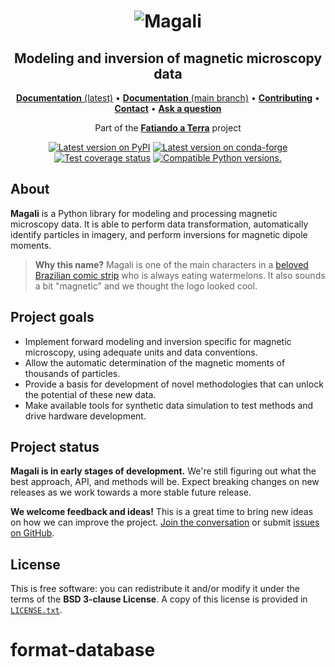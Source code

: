 <h1 align="center"><img src="https://github.com/fatiando/magali/raw/main/doc/_static/readme-banner.png" alt="Magali"></h1>

<h2 align="center">Modeling and inversion of magnetic microscopy data</h2>

<p align="center">
<a href="https://www.fatiando.org/magali"><strong>Documentation</strong> (latest)</a> •
<a href="https://www.fatiando.org/magali/dev"><strong>Documentation</strong> (main branch)</a> •
<a href="https://github.com/fatiando/magali/blob/main/CONTRIBUTING.md"><strong>Contributing</strong></a> •
<a href="https://www.fatiando.org/contact/"><strong>Contact</strong></a> •
<a href="https://github.com/orgs/fatiando/discussions"><strong>Ask a question</strong></a>
</p>

<p align="center">
Part of the <a href="https://www.fatiando.org"><strong>Fatiando a Terra</strong></a> project
</p>

<p align="center">
<a href="https://pypi.python.org/pypi/magali"><img src="http://img.shields.io/pypi/v/magali.svg?style=flat-square" alt="Latest version on PyPI"></a>
<a href="https://github.com/conda-forge/magali-feedstock"><img src="https://img.shields.io/conda/vn/conda-forge/magali.svg?style=flat-square" alt="Latest version on conda-forge"></a>
<a href="https://codecov.io/gh/fatiando/magali"><img src="https://img.shields.io/codecov/c/github/fatiando/magali/main.svg?style=flat-square" alt="Test coverage status"></a>
<a href="https://pypi.python.org/pypi/magali"><img src="https://img.shields.io/pypi/pyversions/magali.svg?style=flat-square" alt="Compatible Python versions."></a>
</p>

## About

**Magali** is a Python library for modeling and processing magnetic microscopy
data. It is able to perform data transformation, automatically identify
particles in imagery, and perform inversions for magnetic dipole moments.

> **Why this name?** Magali is one of the main characters in a [beloved
> Brazilian comic strip](https://en.wikipedia.org/wiki/Monica_and_Friends) who
> is always eating watermelons. It also sounds a bit "magnetic" and we thought
> the logo looked cool.

## Project goals

* Implement forward modeling and inversion specific for magnetic microscopy,
  using adequate units and data conventions.
* Allow the automatic determination of the magnetic moments of thousands of
  particles.
* Provide a basis for development of novel methodologies that can unlock the
  potential of these new data.
* Make available tools for synthetic data simulation to test methods and drive
  hardware development.

## Project status

**Magali is in early stages of development.** We're still figuring out what the
best approach, API, and methods will be. Expect breaking changes on new
releases as we work towards a more stable future release.

**We welcome feedback and ideas!** This is a great time to bring new ideas on
how we can improve the project.
[Join the conversation](https://www.fatiando.org/contact) or submit
[issues on GitHub](https://github.com/fatiando/magali/issues).

## License

This is free software: you can redistribute it and/or modify it under the terms
of the **BSD 3-clause License**. A copy of this license is provided in
[`LICENSE.txt`](https://github.com/fatiando/magali/blob/main/LICENSE.txt).
# format-database
